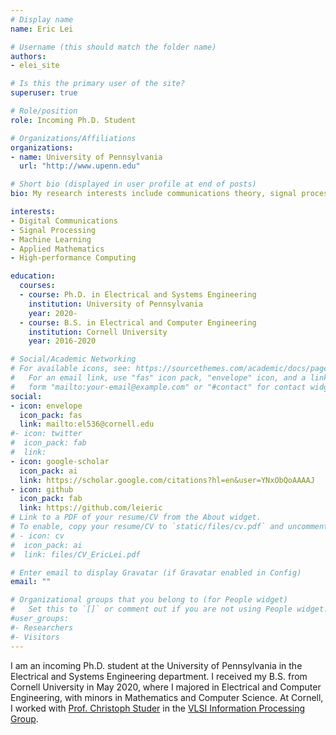 ```yaml
---
# Display name
name: Eric Lei

# Username (this should match the folder name)
authors:
- elei_site

# Is this the primary user of the site?
superuser: true

# Role/position
role: Incoming Ph.D. Student

# Organizations/Affiliations
organizations:
- name: University of Pennsylvania
  url: "http://www.upenn.edu"

# Short bio (displayed in user profile at end of posts)
bio: My research interests include communications theory, signal processing, machine learning, and high-performance computing.

interests:
- Digital Communications
- Signal Processing
- Machine Learning
- Applied Mathematics
- High-performance Computing

education:
  courses:
  - course: Ph.D. in Electrical and Systems Engineering
    institution: University of Pennsylvania
    year: 2020-
  - course: B.S. in Electrical and Computer Engineering
    institution: Cornell University
    year: 2016-2020

# Social/Academic Networking
# For available icons, see: https://sourcethemes.com/academic/docs/page-builder/#icons
#   For an email link, use "fas" icon pack, "envelope" icon, and a link in the
#   form "mailto:your-email@example.com" or "#contact" for contact widget.
social:
- icon: envelope
  icon_pack: fas
  link: mailto:el536@cornell.edu
#- icon: twitter
#  icon_pack: fab
#  link: 
- icon: google-scholar
  icon_pack: ai
  link: https://scholar.google.com/citations?hl=en&user=YNxObQoAAAAJ
- icon: github
  icon_pack: fab
  link: https://github.com/leieric
# Link to a PDF of your resume/CV from the About widget.
# To enable, copy your resume/CV to `static/files/cv.pdf` and uncomment the lines below.
# - icon: cv
#  icon_pack: ai
#  link: files/CV_EricLei.pdf

# Enter email to display Gravatar (if Gravatar enabled in Config)
email: ""

# Organizational groups that you belong to (for People widget)
#   Set this to `[]` or comment out if you are not using People widget.
#user_groups:
#- Researchers
#- Visitors
---
```


I am an incoming Ph.D. student at the University of Pennsylvania in the Electrical and Systems Engineering department. I received my B.S. from Cornell University in May 2020, where I majored in Electrical and Computer Engineering, with minors in Mathematics and Computer Science. At Cornell, I worked with [Prof. Christoph Studer](https://www.ece.cornell.edu/faculty-directory/christoph-studer) in the [VLSI Information Processing Group](http://vip.ece.cornell.edu). 